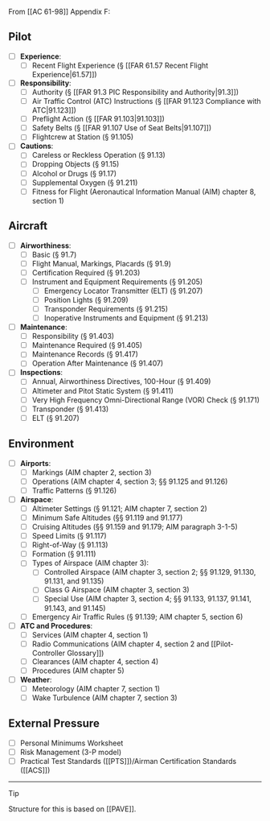 From [[AC 61-98]] Appendix F:

## Pilot
- [ ] **Experience**:
	- [ ] Recent Flight Experience (§ [[FAR 61.57 Recent Flight Experience|61.57]])
- [ ] **Responsibility**:
	- [ ] Authority (§ [[FAR 91.3 PIC Responsibility and Authority|91.3]])
	- [ ] Air Traffic Control (ATC) Instructions (§ [[FAR 91.123 Compliance with ATC|91.123]])
	- [ ] Preflight Action (§ [[FAR 91.103|91.103]])
	- [ ] Safety Belts (§ [[FAR 91.107 Use of Seat Belts|91.107]])
	- [ ] Flightcrew at Station (§ 91.105)
- [ ] **Cautions**:
	- [ ] Careless or Reckless Operation (§ 91.13)
	- [ ] Dropping Objects (§ 91.15)
	- [ ] Alcohol or Drugs (§ 91.17)
	- [ ] Supplemental Oxygen (§ 91.211)
	- [ ] Fitness for Flight (Aeronautical Information Manual (AIM) chapter 8, section 1)
## Aircraft
- [ ] **Airworthiness**:
	- [ ] Basic (§ 91.7)
	- [ ] Flight Manual, Markings, Placards (§ 91.9)
	- [ ] Certification Required (§ 91.203)
	- [ ] Instrument and Equipment Requirements (§ 91.205)
		- [ ] Emergency Locator Transmitter (ELT) (§ 91.207)
		- [ ] Position Lights (§ 91.209)
		- [ ] Transponder Requirements (§ 91.215)
		- [ ] Inoperative Instruments and Equipment (§ 91.213)
- [ ] **Maintenance**:
	- [ ] Responsibility (§ 91.403)
	- [ ] Maintenance Required (§ 91.405)
	- [ ] Maintenance Records (§ 91.417)
	- [ ] Operation After Maintenance (§ 91.407)
- [ ] **Inspections**:
	- [ ] Annual, Airworthiness Directives, 100-Hour (§ 91.409)
	- [ ] Altimeter and Pitot Static System (§ 91.411)
	- [ ] Very High Frequency Omni-Directional Range (VOR) Check (§ 91.171)
	- [ ] Transponder (§ 91.413)
	- [ ] ELT (§ 91.207)

## Environment
- [ ] **Airports**:
	- [ ] Markings (AIM chapter 2, section 3)
	- [ ] Operations (AIM chapter 4, section 3; §§ 91.125 and 91.126)
	- [ ] Traffic Patterns (§ 91.126)
- [ ] **Airspace**:
	- [ ] Altimeter Settings (§ 91.121; AIM chapter 7, section 2)
	- [ ] Minimum Safe Altitudes (§§ 91.119 and 91.177)
	- [ ] Cruising Altitudes (§§ 91.159 and 91.179; AIM paragraph 3-1-5)
	- [ ] Speed Limits (§ 91.117)
	- [ ] Right-of-Way (§ 91.113)
	- [ ] Formation (§ 91.111)
	- [ ] Types of Airspace (AIM chapter 3):
		- [ ] Controlled Airspace (AIM chapter 3, section 2; §§ 91.129, 91.130, 91.131, and 91.135)
		- [ ] Class G Airspace (AIM chapter 3, section 3)
		- [ ] Special Use (AIM chapter 3, section 4; §§ 91.133, 91.137, 91.141, 91.143, and 91.145)
	- [ ] Emergency Air Traffic Rules (§ 91.139; AIM chapter 5, section 6)
- [ ] **ATC and Procedures**:
	- [ ] Services (AIM chapter 4, section 1)
	- [ ] Radio Communications (AIM chapter 4, section 2 and [[Pilot-Controller Glossary]])
	- [ ] Clearances (AIM chapter 4, section 4)
	- [ ] Procedures (AIM chapter 5)
- [ ] **Weather**:
	- [ ] Meteorology (AIM chapter 7, section 1)
	- [ ] Wake Turbulence (AIM chapter 7, section 3)

## External Pressure
- [ ] Personal Minimums Worksheet
- [ ] Risk Management (3-P model)
- [ ] Practical Test Standards ([[PTS]])/Airman Certification Standards ([[ACS]])

---

> [!tip]
> Structure for this is based on [[PAVE]].